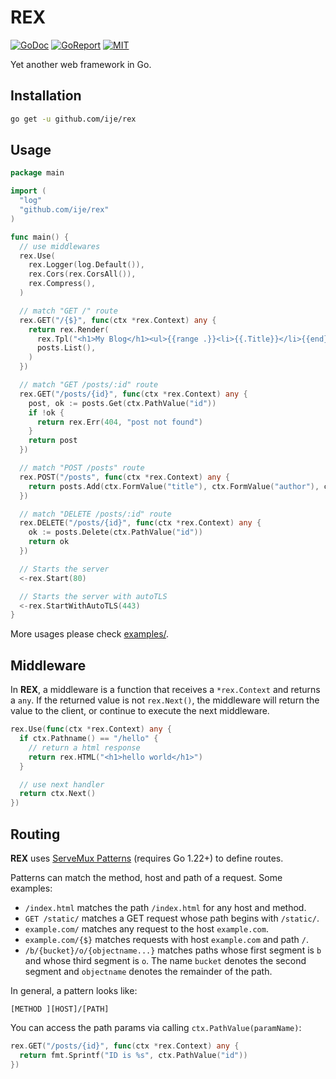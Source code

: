 # REX

[![GoDoc](https://godoc.org/github.com/ije/rex?status.svg)](https://godoc.org/github.com/ije/rex)
[![GoReport](https://goreportcard.com/badge/github.com/ije/rex)](https://goreportcard.com/report/github.com/ije/rex)
[![MIT](https://img.shields.io/badge/license-MIT-green)](./LICENSE)

Yet another web framework in Go.

## Installation

```bash
go get -u github.com/ije/rex
```

## Usage

```go
package main

import (
  "log"
  "github.com/ije/rex"
)

func main() {
  // use middlewares
  rex.Use(
    rex.Logger(log.Default()),
    rex.Cors(rex.CorsAll()),
    rex.Compress(),
  )

  // match "GET /" route
  rex.GET("/{$}", func(ctx *rex.Context) any {
    return rex.Render(
      rex.Tpl("<h1>My Blog</h1><ul>{{range .}}<li>{{.Title}}</li>{{end}}</ul>"),
      posts.List(),
    )
  })

  // match "GET /posts/:id" route
  rex.GET("/posts/{id}", func(ctx *rex.Context) any {
    post, ok := posts.Get(ctx.PathValue("id"))
    if !ok {
      return rex.Err(404, "post not found")
    }
    return post
  })

  // match "POST /posts" route
  rex.POST("/posts", func(ctx *rex.Context) any {
    return posts.Add(ctx.FormValue("title"), ctx.FormValue("author"), ctx.FormValue("content"))
  })

  // match "DELETE /posts/:id" route
  rex.DELETE("/posts/{id}", func(ctx *rex.Context) any {
    ok := posts.Delete(ctx.PathValue("id"))
    return ok
  })

  // Starts the server
  <-rex.Start(80)

  // Starts the server with autoTLS
  <-rex.StartWithAutoTLS(443)
}
```

More usages please check [examples/](./examples).

## Middleware

In **REX**, a middleware is a function that receives a `*rex.Context` and returns a `any`. If the returned value is not `rex.Next()`, the middleware will return the value to the client, or continue to execute the next middleware.

```go
rex.Use(func(ctx *rex.Context) any {
  if ctx.Pathname() == "/hello" {
    // return a html response
    return rex.HTML("<h1>hello world</h1>")
  }

  // use next handler
  return ctx.Next()
})
```

## Routing

**REX** uses [ServeMux Patterns](https://pkg.go.dev/net/http#ServeMux) (requires Go 1.22+) to define routes.

Patterns can match the method, host and path of a request. Some examples:

- `/index.html` matches the path `/index.html` for any host and method.
- `GET /static/` matches a GET request whose path begins with `/static/`.
- `example.com/` matches any request to the host `example.com`.
- `example.com/{$}` matches requests with host `example.com` and path `/`.
- `/b/{bucket}/o/{objectname...}` matches paths whose first segment is `b` and whose third segment is `o`. The name `bucket` denotes the second segment and `objectname` denotes the remainder of the path.

In general, a pattern looks like:
```
[METHOD ][HOST]/[PATH]
```

You can access the path params via calling `ctx.PathValue(paramName)`:

```go
rex.GET("/posts/{id}", func(ctx *rex.Context) any {
  return fmt.Sprintf("ID is %s", ctx.PathValue("id"))
})
```
